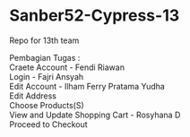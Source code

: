 # Sanber52-Cypress-13
Repo for 13th team

Pembagian Tugas : <br>
Craete Account - Fendi Riawan <br>
Login - Fajri Ansyah <br>
Edit Account - Ilham Ferry Pratama Yudha <br>
Edit Address <br>
Choose Products(S) <br>
View and Update Shopping Cart - Rosyhana D <br>
Proceed to Checkout <br>

